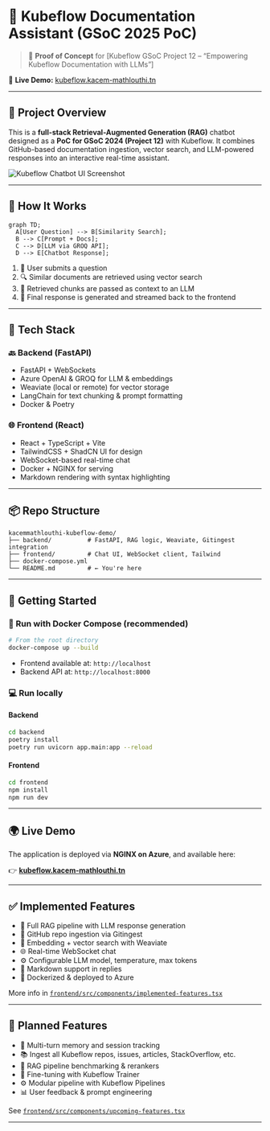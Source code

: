 # 🤖 Kubeflow Documentation Assistant (GSoC 2025 PoC)
> 🧪 **Proof of Concept** for [Kubeflow GSoC Project 12 – “Empowering Kubeflow Documentation with LLMs”]  

🔗 **Live Demo:** [kubeflow.kacem-mathlouthi.tn](https://kubeflow.kacem-mathlouthi.tn)

---

## 📌 Project Overview

This is a **full-stack Retrieval-Augmented Generation (RAG)** chatbot designed as a **PoC for GSoC 2024 (Project 12)** with Kubeflow. It combines GitHub-based documentation ingestion, vector search, and LLM-powered responses into an interactive real-time assistant.

![Kubeflow Chatbot UI Screenshot](https://i.imgur.com/nw5jZZj.png)

---

## 🧠 How It Works

```mermaid
graph TD;
  A[User Question] --> B[Similarity Search];
  B --> C[Prompt + Docs];
  C --> D[LLM via GROQ API];
  D --> E[Chatbot Response];
```

1. 🧑 User submits a question
2. 🔍 Similar documents are retrieved using vector search
3. 🧾 Retrieved chunks are passed as context to an LLM
4. 🤖 Final response is generated and streamed back to the frontend

---

## 🧰 Tech Stack

### 🔙 Backend (FastAPI)
- FastAPI + WebSockets
- Azure OpenAI & GROQ for LLM & embeddings
- Weaviate (local or remote) for vector storage
- LangChain for text chunking & prompt formatting
- Docker & Poetry

### 🌐 Frontend (React)
- React + TypeScript + Vite
- TailwindCSS + ShadCN UI for design
- WebSocket-based real-time chat
- Docker + NGINX for serving
- Markdown rendering with syntax highlighting

---

## 📦 Repo Structure

```
kacemmathlouthi-kubeflow-demo/
├── backend/          # FastAPI, RAG logic, Weaviate, Gitingest integration
├── frontend/         # Chat UI, WebSocket client, Tailwind
├── docker-compose.yml
└── README.md         # ← You're here
```

---

## 🚀 Getting Started

### 🐳 Run with Docker Compose (recommended)

```bash
# From the root directory
docker-compose up --build
```

- Frontend available at: `http://localhost`  
- Backend API at: `http://localhost:8000`

### 💻 Run locally

#### Backend

```bash
cd backend
poetry install
poetry run uvicorn app.main:app --reload
```

#### Frontend

```bash
cd frontend
npm install
npm run dev
```

---

## 🌍 Live Demo

The application is deployed via **NGINX on Azure**, and available here:

👉 **[kubeflow.kacem-mathlouthi.tn](https://kubeflow.kacem-mathlouthi.tn/)**

---

## ✅ Implemented Features

- 🔁 Full RAG pipeline with LLM response generation
- 🔗 GitHub repo ingestion via Gitingest
- 🧠 Embedding + vector search with Weaviate
- 🌐 Real-time WebSocket chat
- ⚙️ Configurable LLM model, temperature, max tokens
- 🧾 Markdown support in replies
- 🚀 Dockerized & deployed to Azure

More info in [`frontend/src/components/implemented-features.tsx`](frontend/src/components/implemented-features.tsx)

---

## 🧪 Planned Features

- 🧠 Multi-turn memory and session tracking
- 📚 Ingest all Kubeflow repos, issues, articles, StackOverflow, etc.
- 🧬 RAG pipeline benchmarking & rerankers
- 🧠 Fine-tuning with Kubeflow Trainer
- ⚙️ Modular pipeline with Kubeflow Pipelines
- 📊 User feedback & prompt engineering

See [`frontend/src/components/upcoming-features.tsx`](frontend/src/components/upcoming-features.tsx)

---
